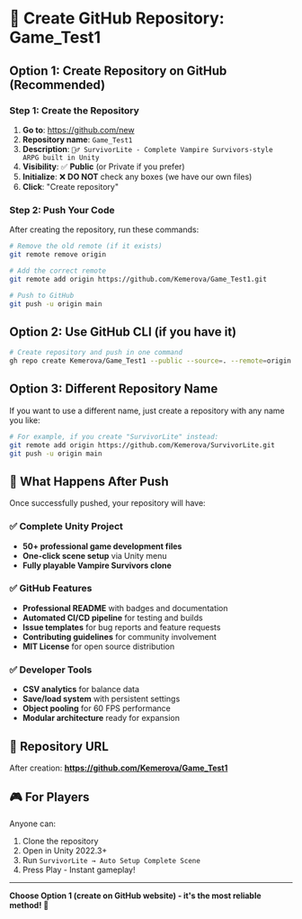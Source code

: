 # 🚀 Create GitHub Repository: Game_Test1

## Option 1: Create Repository on GitHub (Recommended)

### Step 1: Create the Repository
1. **Go to**: https://github.com/new
2. **Repository name**: `Game_Test1`
3. **Description**: `🧛‍♂️ SurvivorLite - Complete Vampire Survivors-style ARPG built in Unity`
4. **Visibility**: ✅ **Public** (or Private if you prefer)
5. **Initialize**: ❌ **DO NOT** check any boxes (we have our own files)
6. **Click**: "Create repository"

### Step 2: Push Your Code
After creating the repository, run these commands:

```bash
# Remove the old remote (if it exists)
git remote remove origin

# Add the correct remote
git remote add origin https://github.com/Kemerova/Game_Test1.git

# Push to GitHub
git push -u origin main
```

## Option 2: Use GitHub CLI (if you have it)

```bash
# Create repository and push in one command
gh repo create Kemerova/Game_Test1 --public --source=. --remote=origin --push
```

## Option 3: Different Repository Name

If you want to use a different name, just create a repository with any name you like:

```bash
# For example, if you create "SurvivorLite" instead:
git remote add origin https://github.com/Kemerova/SurvivorLite.git
git push -u origin main
```

## 🎯 What Happens After Push

Once successfully pushed, your repository will have:

### ✅ Complete Unity Project
- **50+ professional game development files**
- **One-click scene setup** via Unity menu
- **Fully playable Vampire Survivors clone**

### ✅ GitHub Features
- **Professional README** with badges and documentation
- **Automated CI/CD pipeline** for testing and builds
- **Issue templates** for bug reports and feature requests
- **Contributing guidelines** for community involvement
- **MIT License** for open source distribution

### ✅ Developer Tools
- **CSV analytics** for balance data
- **Save/load system** with persistent settings
- **Object pooling** for 60 FPS performance
- **Modular architecture** ready for expansion

## 🌟 Repository URL
After creation: **https://github.com/Kemerova/Game_Test1**

## 🎮 For Players
Anyone can:
1. Clone the repository
2. Open in Unity 2022.3+
3. Run `SurvivorLite → Auto Setup Complete Scene`
4. Press Play - Instant gameplay!

---

**Choose Option 1 (create on GitHub website) - it's the most reliable method! 🚀**